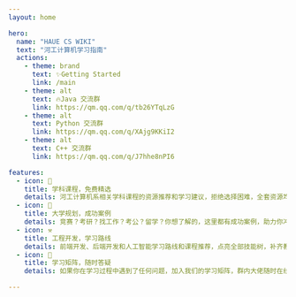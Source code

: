```yaml
---
layout: home

hero:
  name: "HAUE CS WIKI"
  text: "河工计算机学习指南"
  actions:
    - theme: brand
      text: ✨Getting Started
      link: /main
    - theme: alt
      text: 🔥Java 交流群
      link: https://qm.qq.com/q/tb26YTqLzG
    - theme: alt
      text: Python 交流群
      link: https://qm.qq.com/q/XAjg9KKiI2
    - theme: alt
      text: C++ 交流群
      link: https://qm.qq.com/q/J7hhe8nPI6

features:
  - icon: 📖
    title: 学科课程，免费精选
    details: 河工计算机系相关学科课程的资源推荐和学习建议，拒绝选择困难，全套资源均免费获取，放心食用。
  - icon: 📝
    title: 大学规划，成功案例
    details: 竞赛？考研？找工作？考公？留学？你想了解的，这里都有成功案例，助力你冲击名校和大厂。
  - icon: ⚒️
    title: 工程开发，学习路线
    details: 前端开发、后端开发和人工智能学习路线和课程推荐，点亮全部技能树，补齐教学短板。
  - icon: 🤗
    title: 学习矩阵，随时答疑
    details: 如果你在学习过程中遇到了任何问题，加入我们的学习矩阵，群内大佬随时在线答疑。

---
```

